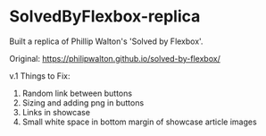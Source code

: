 # SolvedByFlexbox-replica
Built a replica of Phillip Walton's 'Solved by Flexbox'.

Original: https://philipwalton.github.io/solved-by-flexbox/

v.1 Things to Fix:
1.  Random link between buttons
2.  Sizing and adding png in buttons
3.  Links in showcase
4.  Small white space in bottom margin of showcase article images
